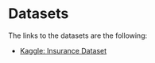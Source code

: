 # Datasets 

The links to the datasets are the following:

- [Kaggle: Insurance Dataset](https://www.kaggle.com/datasets/mirichoi0218/insurance)
